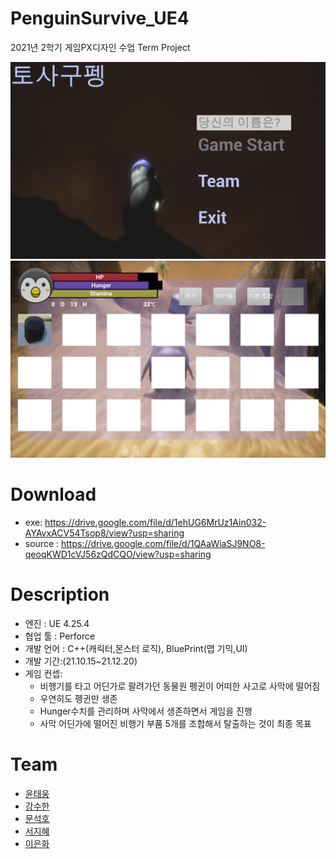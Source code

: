 
# PenguinSurvive_UE4

2021년 2학기 게임PX디자인 수업 Term Project

![](Image/main.png)
![](Image/inventory.png)

# Download
 - exe: https://drive.google.com/file/d/1ehUG6MrUz1Ain032-AYAvxACV54Tsop8/view?usp=sharing
 - source : https://drive.google.com/file/d/1QAaWiaSJ9NO8-qeoqKWD1cVJ56zQdCQO/view?usp=sharing

# Description
- 엔진 : UE 4.25.4 
- 협업 툴 : Perforce 
- 개발 언어 : C++(캐릭터,몬스터 로직), BluePrint(맵 기믹,UI) 
- 개발 기간:(21.10.15~21.12.20) 
- 게임 컨셉: 
    - 비행기를 타고 어딘가로 팔려가던 동물원 펭귄이 어떠한 사고로 사막에 떨어짐
    - 우연히도 펭귄만 생존
    - Hunger수치를 관리하며 사막에서 생존하면서 게임을 진행
    - 사막 어딘가에 떨어진 비행기 부품 5개를 조합해서 탈출하는 것이 최종 목표

# Team
- [윤태웅](https://github.com/yuntaewoong) 
- [강수한](https://github.com/tngksdlstk12) 
- [문석호](https://github.com/khumsh) 
- [서지혜](https://github.com/doro1129) 
- [이은화](https://github.com/eunhwa19)

 

